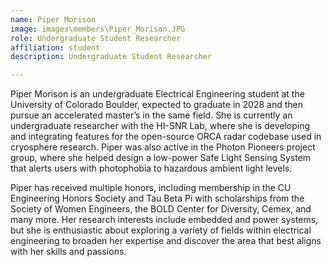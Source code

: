 ```yaml
---
name: Piper Morison
image: images\members\Piper_Morison.JPG
role: Undergraduate Student Researcher
affiliation: student
description: Undergraduate Student Researcher

---
```



Piper Morison is an undergraduate Electrical Engineering student at the University of Colorado Boulder, expected to graduate in 2028 and then pursue an accelerated master’s in the same field. She is currently an undergraduate researcher with the HI-SNR Lab, where she is developing and integrating features for the open-source ORCA radar codebase used in cryosphere research. Piper was also active in the Photon Pioneers project group, where she helped design a low-power Safe Light Sensing System that alerts users with photophobia to hazardous ambient light levels.

Piper has received multiple honors, including membership in the CU Engineering Honors Society and Tau Beta Pi with scholarships from the Society of Women Engineers, the BOLD Center for Diversity, Cemex, and many more. Her research interests include embedded and power systems, but she is enthusiastic about exploring a variety of fields within electrical engineering to broaden her expertise and discover the area that best aligns with her skills and passions.
